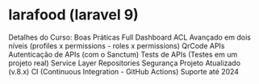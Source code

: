 # larafood (laravel 9)

Detalhes do Curso:
Boas Práticas
Full Dashboard
ACL Avançado em dois níveis (profiles x permissions - roles x permissions)
QrCode
APIs
Autenticação de APIs (com o Sanctum)
Tests de APIs (Testes em um projeto real)
Service Layer
Repositories
Segurança
Projeto Atualizado (v.8.x)
CI (Continuous Integration - GitHub Actions)
Suporte até 2024
